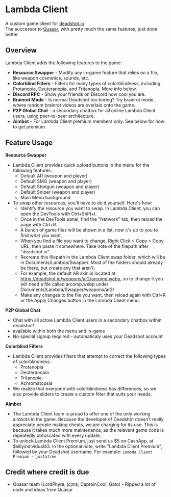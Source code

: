 # Lambda Client

A custom game client for [deadshot.io](https://deadshot.io) <br>
The successor to [Quasar](https://github.com/LordPhyre/Quasar-DSC), with pretty much the same features, just done better

## Overview

Lambda Client adds the following features to the game:

- **Resource Swapper** - Modify any in-game feature that relies on a file, like weapon cosmetics, sounds, etc.
- **Colorblind Filters** - Filters for many types of colorblindness, including Protanopia, Deuteranopia, and Tritanopia. More info below.
- **Discord RPC** - Show your friends on Discord how cool you are.
- **Brainrot Mode** - Is normal Deadshot too boring? Try brainrot mode, where random brainrot videos are overlaid onto the game.
- **P2P Global Chat** - a secondary chatbox for all online Lambda Client users, using peer-to-peer architecture.
- **Aimbot** - For Lambda Client premium members only. See below for how to get premium.

## Feature Usage

**Resource Swapper**

- Lambda Client provides quick upload buttons in the menu for the following features:
  - Default AR (weapon and player)
  - Default SMG (weapon and player)
  - Default Shotgun (weapon and player)
  - Default Sniper (weapon and player)
  - Main Menu background
- To swap other resources, you'll have to do it yourself. Here's how:
  - Identify the resource you want to swap. In Lambda Client, you can open the DevTools with Ctrl+Shift+I.
  - Once in the DevTools panel, find the "Network" tab, then reload the page with Ctrl+R.
  - A bunch of game files will be shown in a list, now it's up to you to find what you want.
  - When you find a file you want to change, Right Click > Copy > Copy URL, then paste it somewhere. Take note of the filepath after "deadshot.io".
  - Recreate this filepath in the Lambda Client swap folder, which will be in Documents/Lambda/Swapper. Most of the folders should already be there, but create any that aren't.
  - For example, the default AR skin is located at https://deadshot.io/weapons/ar2/arcomp.webp, so to change it you will need a file called arcomp.webp under Documents/Lambda/Swapper/weapons/ar2/
  - Make any changes to the file you want, then reload again with Ctrl+R or the Apply Changes button in the Lambda Client menu.

**P2P Global Chat**

- Chat with all active Lambda Client users in a secondary chatbox within deadshot!
- available within both the menu and in-game
- No special signup required - automaticaly uses your Deadshot account

**Colorblind Filters**

- Lambda Client provides filters that attempt to correct the following types of colorblindness:
  - Protanopia
  - Deuteranopia
  - Tritanopia
  - Achromatopsia
- We realize that everyone with colorblindness has differences, so we also provide sliders to create a custom filter that suits your needs.

**Aimbot**

- The Lambda Client team is proud to offer one of the only working aimbots in the game. Because the developer of Deadshot doesn't really appreciate people making cheats, we are charging for its use. This is because it takes much more maintenance, as the relavent game code is repeatedly obfuscated with every update.
- To unlock Lambda Client Premium, just send us $5 on CashApp, at $sillyindividual43. In the optional note, write "Lambda Client Premium", followed by your Deadshot username. For example: `Lambda Client Premium - justatree`

## Credit where credit is due

- Quasar team (LordPhyre, jcjms, CaptainCool, Gato) - Ripped a lot of code and ideas from Quasar
